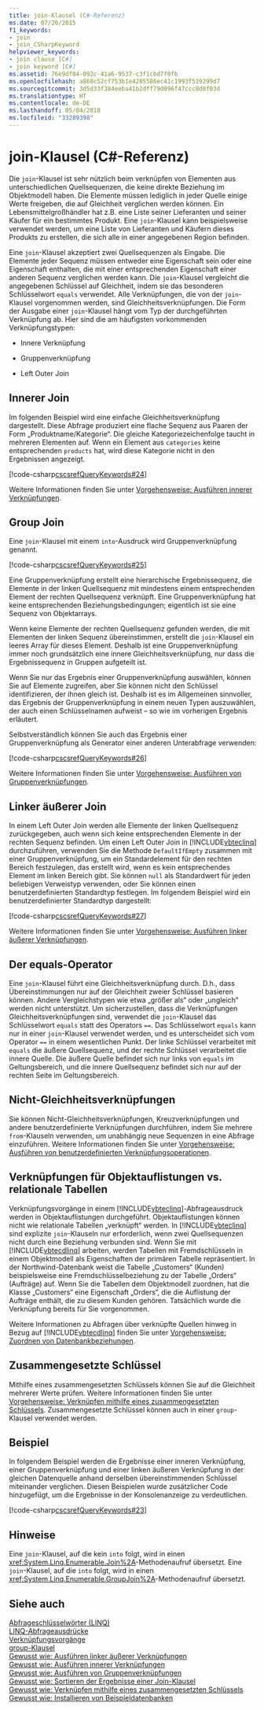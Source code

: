 ```yaml
---
title: join-Klausel (C#-Referenz)
ms.date: 07/20/2015
f1_keywords:
- join
- join_CSharpKeyword
helpviewer_keywords:
- join clause [C#]
- join keyword [C#]
ms.assetid: 76e9df84-092c-41a6-9537-c3f1cbd7f0fb
ms.openlocfilehash: a868c52cf753b1e4285586ec41c1993f519299d7
ms.sourcegitcommit: 3d5d33f384eeba41b2dff79d096f47ccc8d8f03d
ms.translationtype: HT
ms.contentlocale: de-DE
ms.lasthandoff: 05/04/2018
ms.locfileid: "33289398"
---
```

# <a name="join-clause-c-reference"></a>join-Klausel (C#-Referenz)
Die `join`-Klausel ist sehr nützlich beim verknüpfen von Elementen aus unterschiedlichen Quellsequenzen, die keine direkte Beziehung im Objektmodell haben. Die Elemente müssen lediglich in jeder Quelle einige Werte freigeben, die auf Gleichheit verglichen werden können. Ein Lebensmittelgroßhändler hat z.B. eine Liste seiner Lieferanten und seiner Käufer für ein bestimmtes Produkt. Eine `join`-Klausel kann beispielsweise verwendet werden, um eine Liste von Lieferanten und Käufern dieses Produkts zu erstellen, die sich alle in einer angegebenen Region befinden.  
  
 Eine `join`-Klausel akzeptiert zwei Quellsequenzen als Eingabe. Die Elemente jeder Sequenz müssen entweder eine Eigenschaft sein oder eine Eigenschaft enthalten, die mit einer entsprechenden Eigenschaft einer anderen Sequenz verglichen werden kann. Die `join`-Klausel vergleicht die angegebenen Schlüssel auf Gleichheit, indem sie das besonderen Schlüsselwort `equals` verwendet. Alle Verknüpfungen, die von der `join`-Klausel vorgenommen werden, sind Gleichheitsverknüpfungen. Die Form der Ausgabe einer `join`-Klausel hängt vom Typ der durchgeführten Verknüpfung ab. Hier sind die am häufigsten vorkommenden Verknüpfungstypen:  
  
-   Innere Verknüpfung  
  
-   Gruppenverknüpfung  
  
-   Left Outer Join  
  
## <a name="inner-join"></a>Innerer Join  
 Im folgenden Beispiel wird eine einfache Gleichheitsverknüpfung dargestellt. Diese Abfrage produziert eine flache Sequenz aus Paaren der Form „Produktname/Kategorie“. Die gleiche Kategoriezeichenfolge taucht in mehreren Elementen auf. Wenn ein Element aus `categories` keine entsprechenden `products` hat, wird diese Kategorie nicht in den Ergebnissen angezeigt.  
  
 [!code-csharp[cscsrefQueryKeywords#24](../../../csharp/language-reference/keywords/codesnippet/CSharp/join-clause_1.cs)]  
  
 Weitere Informationen finden Sie unter [Vorgehensweise: Ausführen innerer Verknüpfungen](../../../csharp/programming-guide/linq-query-expressions/how-to-perform-inner-joins.md).  
  
## <a name="group-join"></a>Group Join  
 Eine `join`-Klausel mit einem `into`-Ausdruck wird Gruppenverknüpfung genannt.  
  
 [!code-csharp[cscsrefQueryKeywords#25](../../../csharp/language-reference/keywords/codesnippet/CSharp/join-clause_2.cs)]  
  
 Eine Gruppenverknüpfung erstellt eine hierarchische Ergebnissequenz, die Elemente in der linken Quellsequenz mit mindestens einem entsprechenden Element der rechten Quellsequenz verknüpft. Eine Gruppenverknüpfung hat keine entsprechenden Beziehungsbedingungen; eigentlich ist sie eine Sequenz von Objektarrays.  
  
 Wenn keine Elemente der rechten Quellsequenz gefunden werden, die mit Elementen der linken Sequenz übereinstimmen, erstellt die `join`-Klausel ein leeres Array für dieses Element. Deshalb ist eine Gruppenverknüpfung immer noch grundsätzlich eine innere Gleichheitsverknüpfung, nur dass die Ergebnissequenz in Gruppen aufgeteilt ist.  
  
 Wenn Sie nur das Ergebnis einer Gruppenverknüpfung auswählen, können Sie auf Elemente zugreifen, aber Sie können nicht den Schlüssel identifizieren, der ihnen gleich ist. Deshalb ist es im Allgemeinen sinnvoller, das Ergebnis der Gruppenverknüpfung in einem neuen Typen auszuwählen, der auch einen Schlüsselnamen aufweist – so wie im vorherigen Ergebnis erläutert.  
  
 Selbstverständlich können Sie auch das Ergebnis einer Gruppenverknüpfung als Generator einer anderen Unterabfrage verwenden:  
  
 [!code-csharp[cscsrefQueryKeywords#26](../../../csharp/language-reference/keywords/codesnippet/CSharp/join-clause_3.cs)]  
  
 Weitere Informationen finden Sie unter [Vorgehensweise: Ausführen von Gruppenverknüpfungen](../../../csharp/programming-guide/linq-query-expressions/how-to-perform-grouped-joins.md).  
  
## <a name="left-outer-join"></a>Linker äußerer Join  
 In einem Left Outer Join werden alle Elemente der linken Quellsequenz zurückgegeben, auch wenn sich keine entsprechenden Elemente in der rechten Sequenz befinden. Um einen Left Outer Join in [!INCLUDE[vbteclinq](~/includes/vbteclinq-md.md)] durchzuführen, verwenden Sie die Methode `DefaultIfEmpty` zusammen mit einer Gruppenverknüpfung, um ein Standardelement für den rechten Bereich festzulegen, das erstellt wird, wenn es kein entsprechendes Element im linken Bereich gibt. Sie können `null` als Standardwert für jeden beliebigen Verweistyp verwenden, oder Sie können einen benutzerdefinierten Standardtyp festlegen. Im folgendem Beispiel wird ein benutzerdefinierter Standardtyp dargestellt:  
  
 [!code-csharp[cscsrefQueryKeywords#27](../../../csharp/language-reference/keywords/codesnippet/CSharp/join-clause_4.cs)]  
  
 Weitere Informationen finden Sie unter [Vorgehensweise: Ausführen linker äußerer Verknüpfungen](../../../csharp/programming-guide/linq-query-expressions/how-to-perform-left-outer-joins.md).  
  
## <a name="the-equals-operator"></a>Der equals-Operator  
 Eine `join`-Klausel führt eine Gleichheitsverknüpfung durch. D.h., dass Übereinstimmungen nur auf der Gleichheit zweier Schlüssel basieren können. Andere Vergleichstypen wie etwa „größer als“ oder „ungleich“ werden nicht unterstützt. Um sicherzustellen, dass die Verknüpfungen Gleichheitsverknüpfungen sind, verwendet die `join`-Klausel das Schlüsselwort `equals` statt des Operators `==`. Das Schlüsselwort `equals` kann nur in einer `join`-Klausel verwendet werden, und es unterscheidet sich vom Operator `==` in einem wesentlichen Punkt. Der linke Schlüssel verarbeitet mit `equals` die äußere Quellsequenz, und der rechte Schlüssel verarbeitet die innere Quelle. Die äußere Quelle befindet sich nur links von `equals` im Geltungsbereich, und die innere Quellsequenz befindet sich nur auf der rechten Seite im Geltungsbereich.  
  
## <a name="non-equijoins"></a>Nicht-Gleichheitsverknüpfungen  
 Sie können Nicht-Gleichheitsverknüpfungen, Kreuzverknüpfungen und andere benutzerdefinierte Verknüpfungen durchführen, indem Sie mehrere `from`-Klauseln verwenden, um unabhängig neue Sequenzen in eine Abfrage einzuführen. Weitere Informationen finden Sie unter [Vorgehensweise: Ausführen von benutzerdefinierten Verknüpfungsoperationen](../../../csharp/programming-guide/linq-query-expressions/how-to-perform-custom-join-operations.md).  
  
## <a name="joins-on-object-collections-vs-relational-tables"></a>Verknüpfungen für Objektauflistungen vs. relationale Tabellen  
 Verknüpfungsvorgänge in einem [!INCLUDE[vbteclinq](~/includes/vbteclinq-md.md)]-Abfrageausdruck werden in Objektauflistungen durchgeführt. Objektauflistungen können nicht wie relationale Tabellen „verknüpft“ werden. In [!INCLUDE[vbteclinq](~/includes/vbteclinq-md.md)] sind explizite `join`-Klauseln nur erforderlich, wenn zwei Quellsequenzen nicht durch eine Beziehung verbunden sind. Wenn Sie mit [!INCLUDE[vbtecdlinq](~/includes/vbtecdlinq-md.md)] arbeiten, werden Tabellen mit Fremdschlüsseln in einem Objektmodell als Eigenschaften der primären Tabelle repräsentiert. In der Northwind-Datenbank weist die Tabelle „Customers“ (Kunden) beispielsweise eine Fremdschlüsselbeziehung zu der Tabelle „Orders“ (Aufträge) auf. Wenn Sie die Tabellen dem Objektmodell zuordnen, hat die Klasse „Customers“ eine Eigenschaft „Orders“, die die Auflistung der Aufträge enthält, die zu diesem Kunden gehören. Tatsächlich wurde die Verknüpfung bereits für Sie vorgenommen.  
  
 Weitere Informationen zu Abfragen über verknüpfte Quellen hinweg in Bezug auf [!INCLUDE[vbtecdlinq](~/includes/vbtecdlinq-md.md)] finden Sie unter [Vorgehensweise: Zuordnen von Datenbankbeziehungen](../../../framework/data/adonet/sql/linq/how-to-map-database-relationships.md).  
  
## <a name="composite-keys"></a>Zusammengesetzte Schlüssel  
 Mithilfe eines zusammengesetzten Schlüssels können Sie auf die Gleichheit mehrerer Werte prüfen. Weitere Informationen finden Sie unter [Vorgehensweise: Verknüpfen mithilfe eines zusammengesetzten Schlüssels](../../../csharp/programming-guide/linq-query-expressions/how-to-join-by-using-composite-keys.md). Zusammengesetzte Schlüssel können auch in einer `group`-Klausel verwendet werden.  
  
## <a name="example"></a>Beispiel  
 In folgendem Beispiel werden die Ergebnisse einer inneren Verknüpfung, einer Gruppenverknüpfung und einer linken äußeren Verknüpfung in der gleichen Datenquelle anhand derselben übereinstimmenden Schlüssel miteinander verglichen. Diesen Beispielen wurde zusätzlicher Code hinzugefügt, um die Ergebnisse in der Konsolenanzeige zu verdeutlichen.  
  
 [!code-csharp[cscsrefQueryKeywords#23](../../../csharp/language-reference/keywords/codesnippet/CSharp/join-clause_5.cs)]  
  
## <a name="remarks"></a>Hinweise  
 Eine `join`-Klausel, auf die kein `into` folgt, wird in einen <xref:System.Linq.Enumerable.Join%2A>-Methodenaufruf übersetzt. Eine `join`-Klausel, auf die `into` folgt, wird in einen <xref:System.Linq.Enumerable.GroupJoin%2A>-Methodenaufruf übersetzt.  
  
## <a name="see-also"></a>Siehe auch  
 [Abfrageschlüsselwörter (LINQ)](../../../csharp/language-reference/keywords/query-keywords.md)  
 [LINQ-Abfrageausdrücke](../../../csharp/programming-guide/linq-query-expressions/index.md)  
 [Verknüpfungsvorgänge](../../programming-guide/concepts/linq/join-operations.md)  
 [group-Klausel](../../../csharp/language-reference/keywords/group-clause.md)  
 [Gewusst wie: Ausführen linker äußerer Verknüpfungen](../../../csharp/programming-guide/linq-query-expressions/how-to-perform-left-outer-joins.md)  
 [Gewusst wie: Ausführen innerer Verknüpfungen](../../../csharp/programming-guide/linq-query-expressions/how-to-perform-inner-joins.md)  
 [Gewusst wie: Ausführen von Gruppenverknüpfungen](../../../csharp/programming-guide/linq-query-expressions/how-to-perform-grouped-joins.md)  
 [Gewusst wie: Sortieren der Ergebnisse einer Join-Klausel](../../../csharp/programming-guide/linq-query-expressions/how-to-order-the-results-of-a-join-clause.md)  
 [Gewusst wie: Verknüpfen mithilfe eines zusammengesetzten Schlüssels](../../../csharp/programming-guide/linq-query-expressions/how-to-join-by-using-composite-keys.md)  
 [Gewusst wie: Installieren von Beispieldatenbanken](/visualstudio/data-tools/installing-database-systems-tools-and-samples)
